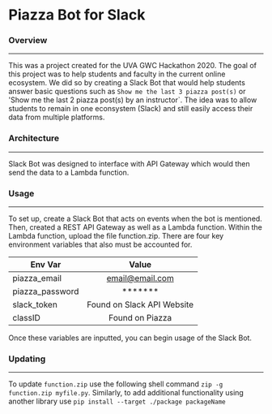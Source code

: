 # Piazza Bot for Slack
### Overview
___
This was a project created for the UVA GWC Hackathon 2020. The goal of this project was to help students and faculty in the current online ecosystem. We did so by creating a Slack Bot that would help students answer basic questions such as `Show me the last 3 piazza post(s)` or 'Show me the last 2 piazza post(s) by an instructor`. The idea was to allow students to remain in one econsystem (Slack) and still easily access their data from multiple platforms.

### Architecture

___

Slack Bot was designed to interface with API Gateway which would then send the data to a Lambda function.

### Usage

___

To set up, create a Slack Bot that acts on events when the bot is mentioned. Then, created a REST API Gateway as well as a Lambda function. Within the Lambda function, upload the file function.zip. There are four key environment variables that also must be accounted for.


| Env Var        | Value           | 
| ------------- |:-------------:|
| piazza_email      | email@email.com |
| piazza_password      | *******      | 
| slack_token | Found on Slack API Website      |
|classID|Found on Piazza|


Once these variables are inputted, you can begin usage of the Slack Bot.

### Updating

___

To update `function.zip` use the following shell command `zip -g function.zip myfile.py`. Similarly, to add additional functionality using another library use `pip install --target ./package packageName`
